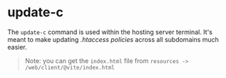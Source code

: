 # update-c

The `update-c` command is used within the hosting server terminal. It's meant to make updating *.htaccess policies* across all subdomains much easier.

> Note: you can get the `index.html` file from `resources -> /web/client/@vite/index.html`
